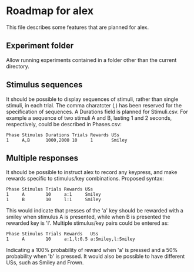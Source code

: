 Roadmap for alex
================

This file describes some features that are planned for alex.

Experiment folder
-----------------

Allow running experiments contained in a folder other than the current
directory.


Stimulus sequences
------------------

It should be possible to display sequences of stimuli, rather than
single stimuli, in each trial. The comma charatcter (,) has been
reserved for the specification of sequences. A Durations field is
planned for Stimuli.csv. For example a sequence of two stimuli A and
B, lasting 1 and 2 seconds, respectively, could be described in
Phases.csv:

    Phase Stimulus Durations Trials Rewards USs
    1     A,B      1000,2000 10     1       Smiley

Multiple responses
------------------

It should be possible to instruct alex to record any keypress, and
make rewards specific to stimulus/key combinations. Proposed syntax:

    Phase Stimulus Trials Rewards USs
    1     A        10     a:1     Smiley
    1     B        10     l:1     Smiley

This would indicate that presses of the 'a' key should be rewarded
with a smiley when stimulus A is presented, while when B is presented
the rewarded key is 'l'. Multiple stimulus/key pairs could be entered
as:

    Phase Stimulus Trials Rewards   USs
    1     A        10     a:1,l:0.5 a:Smiley,l:Smiley

Indicating a 100% probability of reward when 'a' is pressed and a 50%
probability when 'b' is pressed. It would also be possible to have
different USs, such as Smiley and Frown.


